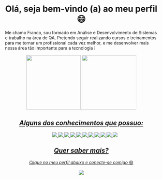 <h1 align="center"> Olá, seja bem-vindo (a) ao meu perfil 😄 </h1>
<p>Me chamo Franco, sou formado em Análise e Desenvolvimento de Sistemas e trabalho na área de QA. 
Pretendo seguir realizando cursos e treinamentos para me tornar um profissional cada vez melhor, e me desenvolver mais nessa área tão importante para a tecnologia ❕</p>

<div align="center">
<a href="https://github.com/FrancoRoldao">
<img height="180em" src="https://github-readme-stats.vercel.app/api?username=FrancoRoldao&show_icons=true&theme=dark&count_private=true"/>
<img height="180em" src="https://github-readme-stats.vercel.app/api/top-langs/?username=FrancoRoldao&layout=compact&langs_count=7&theme=dark"/>

 ## _Alguns dos conhecimentos que possuo:_
<ul>
 <img src="https://img.shields.io/badge/-cypress-%23E5E5E5?style=for-the-badge&logo=cypress&logoColor=058a5e"></img>
 <img src="https://img.shields.io/badge/-selenium-%43B02A?style=for-the-badge&logo=selenium&logoColor=white"></img>
<img src="https://img.shields.io/badge/git-%23F05033.svg?style=for-the-badge&logo=git&logoColor=white"></img>
 <img src="https://img.shields.io/badge/jira-%230A0FFF.svg?style=for-the-badge&logo=jira&logoColor=white"></img>
 <img src="https://img.shields.io/badge/JavaScript-F7DF1E?style=for-the-badge&logo=javascript&logoColor=black"></img>
 <img src="https://img.shields.io/badge/java-%23ED8B00.svg?style=for-the-badge&logo=java&logoColor=white"></img>
  <img src="https://img.shields.io/badge/HTML5-E34F26?style=for-the-badge&logo=html5&logoColor=white"></img>
    <img src="https://img.shields.io/badge/mysql-%2300f.svg?style=for-the-badge&logo=mysql&logoColor=white"></img>
      <img src="https://img.shields.io/badge/figma-%23F24E1E.svg?style=for-the-badge&logo=figma&logoColor=white"></img>
        <img src="https://img.shields.io/badge/Microsoft_Excel-217346?style=for-the-badge&logo=microsoft-excel&logoColor=white"></img>
          <img src="https://img.shields.io/badge/-JUnit-red"></img>
           </ul>

## _Quer saber mais?_
_Clique no meu perfil abaixo e conecte-se comigo_  😄</br>
</br>
<a href="https://www.linkedin.com/in/francoroldao/"><img src="https://img.shields.io/badge/LinkedIn-0077B5?style=for-the-badge&logo=linkedin&logoColor=white"></img></a>


